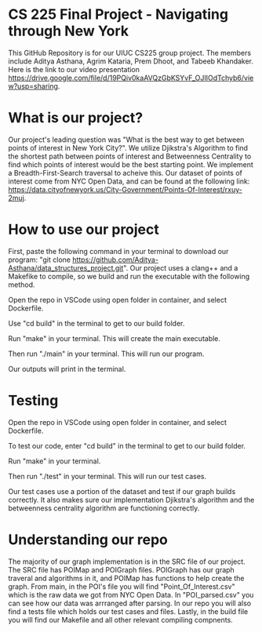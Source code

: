 # CS 225 Final Project - Navigating through New York
This GitHub Repository is for our UIUC CS225 group project. The members include Aditya Asthana, Agrim Kataria, Prem Dhoot, and Tabeeb Khandaker. Here is the link to our video presentation https://drive.google.com/file/d/19PQiv0kaAVQzGbKSYvF_OJIIOdTchyb6/view?usp=sharing.

# What is our project?
Our project's leading question was "What is the best way to get between points of interest in New York City?". We utilize Djikstra's Algorithm to find the shortest path between points of interest and Betweenness Centrality to find which points of interest would be the best starting point. We implement a Breadth-First-Search traversal to acheive this. Our dataset of points of interest come from NYC Open Data, and can be found at the following link: https://data.cityofnewyork.us/City-Government/Points-Of-Interest/rxuy-2muj.

# How to use our project
First, paste the following command in your terminal to download our program: "git clone https://github.com/Aditya-Asthana/data_structures_project.git".
Our project uses a clang++ and a Makefike to compile, so we build and run the executable with the following method.

Open the repo in VSCode using open folder in container, and select Dockerfile.

Use "cd build" in the terminal to get to our build folder.

Run "make" in your terminal. This will create the main executable.

Then run "./main" in your terminal. This will run our program.

Our outputs will print in the terminal.

# Testing

Open the repo in VSCode using open folder in container, and select Dockerfile.

To test our code, enter "cd build" in the terminal to get to our build folder.

Run "make" in your terminal.

Then run "./test" in your terminal. This will run our test cases.

Our test cases use a portion of the dataset and test if our graph builds correctly. It also makes sure our implementation Djikstra's algorithm and the betweenness centrality algorithm are functioning correctly.

# Understanding our repo

The majority of our graph implementation is in the SRC file of our project. The SRC file has POIMap and POIGraph files. POIGraph has our graph traveral and algorithms in it, and POIMap has functions to help create the graph. From main, in the POI's file you will find "Point_Of_Interest.csv" which is the raw data we got from NYC Open Data. In "POI_parsed.csv" you can see how our data was arrranged after parsing. In our repo you will also find a tests file which holds our test cases and files. Lastly, in the build file you will find our Makefile and all other relevant compiling compnents.
